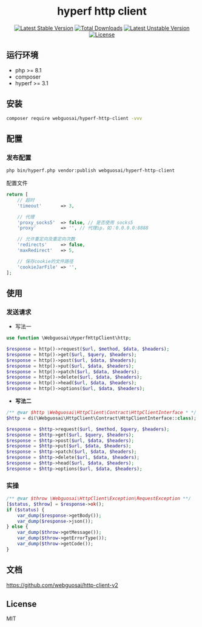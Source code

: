 <h1 align="center">hyperf http client</h1>

<p align="center">
<a href="https://packagist.org/packages/webguosai/hyperf-http-client"><img src="https://poser.pugx.org/webguosai/hyperf-http-client/v/stable" alt="Latest Stable Version"></a>
<a href="https://packagist.org/packages/webguosai/hyperf-http-client"><img src="https://poser.pugx.org/webguosai/hyperf-http-client/downloads" alt="Total Downloads"></a>
<a href="https://packagist.org/packages/webguosai/hyperf-http-client"><img src="https://poser.pugx.org/webguosai/hyperf-http-client/v/unstable" alt="Latest Unstable Version"></a>
<a href="https://packagist.org/packages/webguosai/hyperf-http-client"><img src="https://poser.pugx.org/webguosai/hyperf-http-client/license" alt="License"></a>
</p>

## 运行环境

- php >= 8.1
- composer
- hyperf >= 3.1

## 安装

```bash
composer require webguosai/hyperf-http-client -vvv
```

## 配置
### 发布配置

```bash
php bin/hyperf.php vendor:publish webguosai/hyperf-http-client
```

配置文件

```php
return [
    // 超时
    'timeout'       => 3,

    // 代理
    'proxy_socks5'  => false, // 是否使用 socks5
    'proxy'         => '', // 代理ip，如：0.0.0.0:8888

    // 允许重定向及重定向次数
    'redirects'     => false,
    'maxRedirect'   => 5,

    // 保存cookie的文件路径
    'cookieJarFile' => '',
];
```

## 使用

### 发送请求

- 写法一

```php
use function \Webguosai\HyperfHttpClient\http;

$response = http()->request($url, $method, $data, $headers);
$response = http()->get($url, $query, $headers);
$response = http()->post($url, $data, $headers);
$response = http()->put($url, $data, $headers);
$response = http()->patch($url, $data, $headers);
$response = http()->delete($url, $data, $headers);
$response = http()->head($url, $data, $headers);
$response = http()->options($url, $data, $headers);
```

- **写法二**

```php
/** @var $http \Webguosai\HttpClient\Contract\HttpClientInterface * */
$http = di(\Webguosai\HttpClient\Contract\HttpClientInterface::class);

$response = $http->request($url, $method, $query, $headers);
$response = $http->get($url, $query, $headers);
$response = $http->post($url, $data, $headers);
$response = $http->put($url, $data, $headers);
$response = $http->patch($url, $data, $headers);
$response = $http->delete($url, $data, $headers);
$response = $http->head($url, $data, $headers);
$response = $http->options($url, $data, $headers);
```

### 实操

```php
/** @var $throw \Webguosai\HttpClient\Exception\RequestException **/
[$status, $throw] = $response->ok();
if ($status) {
    var_dump($response->getBody());
    var_dump($response->json());
} else {
    var_dump($throw->getMessage());
    var_dump($throw->getErrorType());
    var_dump($throw->getCode());
}
```

## 文档

https://github.com/webguosai/http-client-v2

## License

MIT
